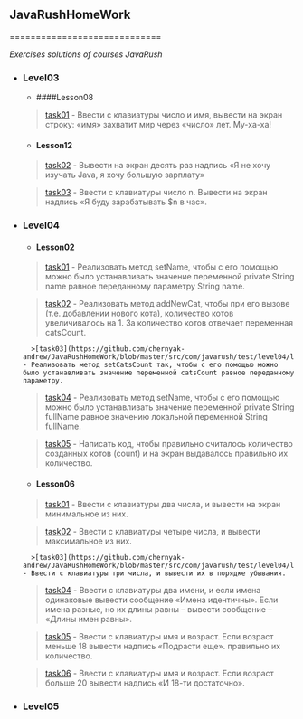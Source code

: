 ## **JavaRushHomeWork**
=============================

_Exercises solutions of courses JavaRush_


- ### Level03

	- ####Lesson08
    > [task01](https://github.com/chernyak-andrew/JavaRushHomeWork/blob/master/src/com/javarush/test/level03/lesson08/task01/Solution.java) - Ввести с клавиатуры число и имя, вывести на экран строку: «имя» захватит мир через «число» лет. Му-ха-ха!
	
    - #### Lesson12
    >[task02](https://github.com/chernyak-andrew/JavaRushHomeWork/blob/master/src/com/javarush/test/level03/lesson12/home02/Solution.java) - Вывести на экран десять раз надпись «Я не хочу изучать Java, я хочу большую зарплату»
    
    >[task03](https://github.com/chernyak-andrew/JavaRushHomeWork/blob/master/src/com/javarush/test/level03/lesson12/home03/Solution.java) - Ввести с клавиатуры число n. Вывести на экран надпись «Я буду зарабатывать $n в час».

- ### Level04
	- #### Lesson02
	 >[task01](https://github.com/chernyak-andrew/JavaRushHomeWork/blob/master/src/com/javarush/test/level04/lesson02/task01/Cat.java) - Реализовать метод setName, чтобы с его помощью можно было устанавливать значение переменной private String name равное переданному параметру String name.
     
	>[task02](https://github.com/chernyak-andrew/JavaRushHomeWork/blob/master/src/com/javarush/test/level04/lesson02/task02/Cat.java) - Реализовать метод addNewCat, чтобы при его вызове (т.е. добавлении нового кота), количество котов увеличивалось на 1. За количество котов отвечает переменная catsCount.
    
    	>[task03](https://github.com/chernyak-andrew/JavaRushHomeWork/blob/master/src/com/javarush/test/level04/lesson02/task03/Cat.java) - Реализовать метод setCatsCount так, чтобы с его помощью можно было устанавливать значение переменной catsCount равное переданному параметру.
        
	>[task04](https://github.com/chernyak-andrew/JavaRushHomeWork/blob/master/src/com/javarush/test/level04/lesson02/task04/Cat.java) - Реализовать метод setName, чтобы с его помощью можно было устанавливать значение переменной private String fullName равное значению локальной переменной String fullName. 
    
    >[task05](https://github.com/chernyak-andrew/JavaRushHomeWork/blob/master/src/com/javarush/test/level04/lesson02/task05/Solution.java) - Написать код, чтобы правильно считалось количество созданных котов (count) и на экран выдавалось правильно их количество.  
    
    - #### Lesson06
	 >[task01](https://github.com/chernyak-andrew/JavaRushHomeWork/blob/master/src/com/javarush/test/level04/lesson06/task01/Solution.java) - Ввести с клавиатуры два числа, и вывести на экран минимальное из них.
     
	>[task02](https://github.com/chernyak-andrew/JavaRushHomeWork/blob/master/src/com/javarush/test/level04/lesson06/task02/Solution.java) - Ввести с клавиатуры четыре числа, и вывести максимальное из них.
    
    	>[task03](https://github.com/chernyak-andrew/JavaRushHomeWork/blob/master/src/com/javarush/test/level04/lesson06/task03/Solution.java) - Ввести с клавиатуры три числа, и вывести их в порядке убывания.
        
	>[task04](https://github.com/chernyak-andrew/JavaRushHomeWork/blob/master/src/com/javarush/test/level04/lesson06/task04/Solution.java) - Ввести с клавиатуры два имени, и если имена одинаковые вывести сообщение «Имена идентичны». Если имена разные, но их длины равны – вывести сообщение – «Длины имен равны».
    
    >[task05](https://github.com/chernyak-andrew/JavaRushHomeWork/blob/master/src/com/javarush/test/level04/lesson06/task05/Solution.java) - Ввести с клавиатуры имя и возраст. Если возраст меньше 18 вывести надпись «Подрасти еще». правильно их количество. 
    
     >[task06](https://github.com/chernyak-andrew/JavaRushHomeWork/blob/master/src/com/javarush/test/level04/lesson06/task06/Solution.java) - Ввести с клавиатуры имя и возраст. Если возраст больше 20 вывести надпись «И 18-ти достаточно».
     
- ### Level05




